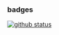 ### badges 

[![github status](https://github-readme-stats.vercel.app/api?username=Fleta&show_icons=true&hide_border=true)](https://github.com/Fleta)

<!--
**Fleta/Fleta** is a ✨ _special_ ✨ repository because its `README.md` (this file) appears on your GitHub profile.

Here are some ideas to get you started:

- 🔭 I’m currently working on ...
- 🌱 I’m currently learning ...
- 👯 I’m looking to collaborate on ...
- 🤔 I’m looking for help with ...
- 💬 Ask me about ...
- 📫 How to reach me: ...
- 😄 Pronouns: ...
- ⚡ Fun fact: ...
-->

